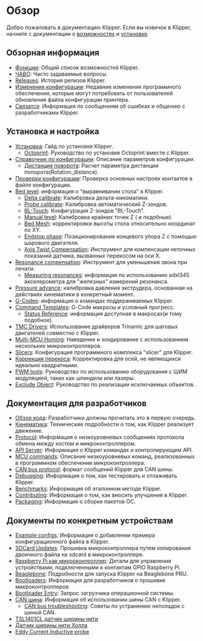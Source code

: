 # Обзор

Добро пожаловать в документацию Klipper. Если вы новичок в Klipper, начните с документации о [возможностях](Features.md) и [установке](Installation.md).

## Обзорная информация

- [Функции](Features.md): Общий список возможностей Klipper.
- [ЧАВО](FAQ.md): Часто задаваемые вопросы.
- [Releases](Releases.md): История релизов Klipper.
- [Изменения конфигурации](Config_Changes.md): Недавние изменения программного обеспечения, которые могут потребовать от пользователей обновления файла конфигурации принтера.
- [Связатся](Contact.md): Информация по сообщениям об ошибках и общению с разработчиками Klipper.

## Установка и настройка

- [Установка](Installation.md): Гайд по установке Klipper.
   - [Octoprint](OctoPrint.md): Руководство по установке Octoprint вместе с Klipper.
- [Справочник по конфигурации](Config_Reference.md): Описание параметров конфигурации.
   - [Дистанция поворота](Rotation_Distance.md): Расчет параметра дистанции попорота(Rotation_distance).
- [Проверки конфигурации](Config_checks.md): Проверка основных настроек контактов в файле конфигурации.
- [Bed level](Bed_Level.md): информация о "выравнивании стола" в Klipper.
   - [Delta calibrate](Delta_Calibrate.md): Калибровка дельта-киноматики.
   - [Probe calibrate](Probe_Calibrate.md): Калибровка автоматический Z-зондов.
   - [BL-Touch](BLTouch.md): Конфигурация Z-зондов "BL-Touch".
   - [Manual level](Manual_Level.md): Калибровка крайних точек Z ( и подобные).
   - [Bed Mesh](Bed_Mesh.md): корректировки высоты стола относительно координат по XY.
   - [Endstop phase](Endstop_Phase.md): Позиционирование концевого упора Z с помощью шарового двигателя.
   - [Axis Twist Compensation](Axis_Twist_Compensation.md): Инструмент для компенсации неточных показаний датчика, вызванных перекосом на оси X.
- [Resonance compensation](Resonance_Compensation.md): Инструмент для уменьшения звона при печати.
   - [Measuring resonances](Measuring_Resonances.md): информация по использованию adxl345 акселерометра для "железных" измерений резонанса.
- [Pressure advance](Pressure_Advance.md): калибровка давления экструдера, основанная на действиях кинематики в конкретный момент.
- [G-Codes](G-Codes.md): информация о командах поддерживаемых Klipper.
- [Command Templates](Command_Templates.md): G-Code макросы и условный прогресс.
   - [Status Reference](Status_Reference.md): информация доступная в макросах(и тому подобное).
- [TMC Drivers](TMC_Drivers.md): Использование драйверов Trinamic для шаговых двигателей совместно с Klipper.
- [Multi-MCU Homing](Multi_MCU_Homing.md): Наведение и зондирование с использованием нескольких микроконтроллеров.
- [Slicers](Slicers.md): Конфигурация программного комплекса "slicer" для Klipper.
- [Коррекция перекоса](Skew_Correction.md): Корректировка для осей, не являющихся идеально квадратными.
- [PWM tools](Using_PWM_Tools.md): Руководство по использованию оборудования с ШИМ модуляцией, таких как шпиндели или лазеры.
- [Exclude Object](Exclude_Object.md): Руководство по реализации исключаемых объектов.

## Документация для разработчиков

- [Обзор кода](Code_Overview.md): Разработчики должны прочитать это в первую очередь.
- [Кинематика](Kinematics.md): Технические подробности о том, как Klipper реализует движение.
- [Protocol](Protocol.md): Информация о низкоуровневых сообщениях протокола обмена между хостом и микроконтроллером.
- [API Server](API_Server.md): Информация о Klipper командах и контролирующем API.
- [MCU commands](MCU_Commands.md): Описание низкоуровневых команд, реализованных в программном обеспечении микроконтроллера.
- [CAN bus protocol](CANBUS_protocol.md): формат сообщений Klipper для CAN шины.
- [Debugging](Debugging.md): Информация о том, как тестировать и отлаживать Klipper.
- [Benchmarks](Benchmarks.md): Информация об эталонном методе Klipper.
- [Contributing](CONTRIBUTING.md): Информация о том, как вносить улучшения в Klipper.
- [Packaging](Packaging.md): Информация о сборке пакетов ОС.

## Документы по конкретным устройствам

- [Example configs](Example_Configs.md): Информация о добавлении примера конфигурационного файла в Klipper.
- [SDCard Updates](SDCard_Updates.md): Прошивка микроконтроллера путем копирования двоичного файла на sdcard в микроконтроллере.
- [Raspberry Pi как микроконтроллер](RPi_microcontroller.md): Детали для управления устройствами, подключенными к контактам GPIO Raspberry Pi.
- [Beaglebone](Beaglebone.md): Подробности для запуска Klipper на Beaglebone PRU.
- [Bootloaders](Bootloaders.md): Информация для разработчиков о прошивке микроконтроллеров.
- [Bootloader Entry](Bootloader_Entry.md): Запрос загрузчика операционной системы.
- [CAN шина](CANBUS.md): Информация об использовании шины CAN с Klipper.
   - [CAN bus troubleshooting](CANBUS_Troubleshooting.md): Советы по устранению неполадок с шиной CAN.
- [TSL1401CL датчик ширины нити](TSL1401CL_Filament_Width_Sensor.md)
- [Датчик ширины нити Холла](Hall_Filament_Width_Sensor.md)
- [Eddy Current Inductive probe](Eddy_Probe.md)
